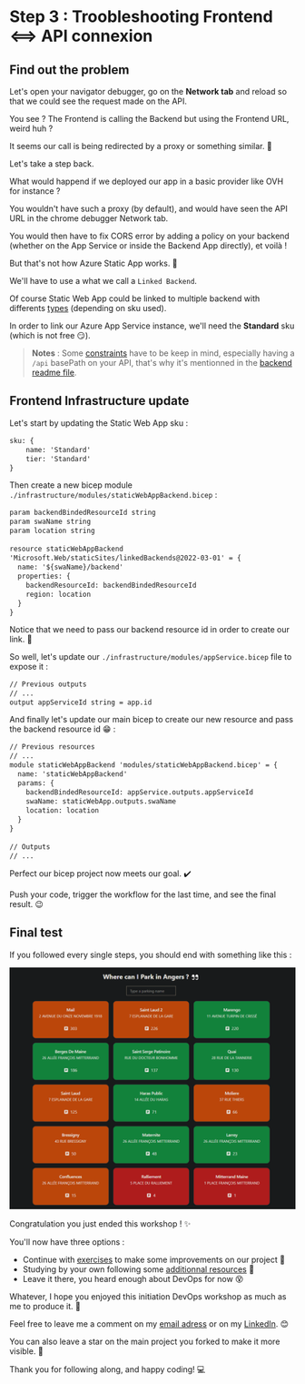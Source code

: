 # Step 3 : Troobleshooting Frontend <==> API connexion

## Find out the problem

Let's open your navigator debugger, go on the **Network tab** and reload so that we could see the request made on the API.

You see ? The Frontend is calling the Backend but using the Frontend URL, weird huh ?

It seems our call is being redirected by a proxy or something similar. :eyes:

Let's take a step back.

What would happend if we deployed our app in a basic provider like OVH for instance ?

You wouldn't have such a proxy (by default), and would have seen the API URL in the chrome debugger Network tab.

You would then have to fix CORS error by adding a policy on your backend (whether on the App Service or inside the Backend App directly), et voilà !

But that's not how Azure Static App works. :grimacing:

We'll have to use a what we call a `Linked Backend`.

Of course Static Web App could be linked to multiple backend with differents [types](https://learn.microsoft.com/azure/static-web-apps/apis-overview#api-options) (depending on sku used).

In order to link our Azure App Service instance, we'll need the **Standard** sku (which is not free :smirk:).

> **Notes** : Some [constraints](https://learn.microsoft.com/azure/static-web-apps/apis-overview#constraints) have to be keep in mind, especially having a `/api` basePath on your API, that's why it's mentionned in the [backend readme file](../backend/README.md).

## Frontend Infrastructure update

Let's start by updating the Static Web App sku :

```bicep
sku: {   
    name: 'Standard'
    tier: 'Standard'
}
```

Then create a new bicep module `./infrastructure/modules/staticWebAppBackend.bicep` : 

```bicep
param backendBindedResourceId string
param swaName string
param location string

resource staticWebAppBackend 'Microsoft.Web/staticSites/linkedBackends@2022-03-01' = {
  name: '${swaName}/backend'
  properties: {
    backendResourceId: backendBindedResourceId
    region: location
  }
}
```

Notice that we need to pass our backend resource id in order to create our link. :eyes:

So well, let's update our `./infrastructure/modules/appService.bicep` file to expose it :

```bicep
// Previous outputs 
// ...
output appServiceId string = app.id
```

And finally let's update our main bicep to create our new resource and pass the backend resource id :grin: :

```bicep
// Previous resources
// ...
module staticWebAppBackend 'modules/staticWebAppBackend.bicep' = {
  name: 'staticWebAppBackend'
  params: {
    backendBindedResourceId: appService.outputs.appServiceId
    swaName: staticWebApp.outputs.swaName
    location: location
  }
}

// Outputs 
// ...
```

Perfect our bicep project now meets our goal. :heavy_check_mark:

Push your code, trigger the workflow for the last time, and see the final result. :wink:

## Final test

If you followed every single steps, you should end with something like this : 

![final app](./assets/final_deployed_app.png)

Congratulation you just ended this workshop ! :sparkles:

You'll now have three options :
- Continue with [exercises](step4_further_improvements.md) to make some improvements on our project :eyes:
- Studying by your own following some [additionnal resources](to_go_further.md) :rocket:
- Leave it there, you heard enough about DevOps for now :dizzy_face:

Whatever, I hope you enjoyed this initiation DevOps workshop as much as me to produce it. :metal:

Feel free to leave me a comment on my [email adress](mailto:ju.raillard@hotmail.fr) or on my [LinkedIn](https://www.linkedin.com/in/julien-raillard/). :blush:

You can also leave a star on the main project you forked to make it more visible. :pray:

Thank you for following along, and happy coding! :computer:
